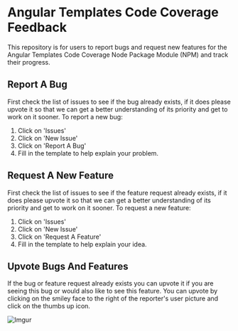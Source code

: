 # Angular Templates Code Coverage Feedback

This repository is for users to report bugs and request new features for the Angular Templates Code Coverage Node Package Module (NPM) and track their progress.

## Report A Bug

First check the list of issues to see if the bug already exists, if it does please upvote it so that we can get a better understanding of its priority and get to work on it sooner. To report a new bug:
1. Click on 'Issues'
2. Click on 'New Issue'
2. Click on 'Report A Bug'
3. Fill in the template to help explain your problem.

## Request A New Feature

First check the list of issues to see if the feature request already exists, if it does please upvote it so that we can get a better understanding of its priority and get to work on it sooner. To request a new feature:
1. Click on 'Issues'
2. Click on 'New Issue'
2. Click on 'Request A Feature'
3. Fill in the template to help explain your idea.

## Upvote Bugs And Features
If the bug or feature request already exists you can upvote it if you are seeing this bug or would also like to see this feature. You can upvote by clicking on the smiley face to the right of the reporter's user picture and click on the thumbs up icon.

![Imgur](https://i.imgur.com/yTVIEZ1.png?1)
